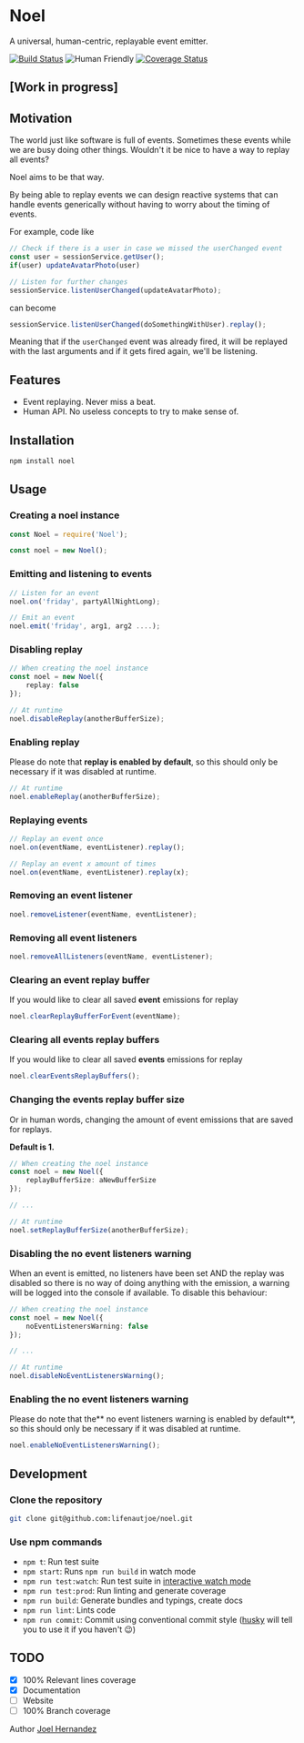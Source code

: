 # Noel

A universal, human-centric, replayable event emitter.

[![Build Status](https://travis-ci.org/lifenautjoe/noel.svg?branch=master)](https://travis-ci.org/lifenautjoe/noel) ![Human Friendly](https://img.shields.io/badge/human-friendly-brightgreen.svg) [![Coverage Status](https://coveralls.io/repos/github/lifenautjoe/noel/badge.svg?branch=master)](https://coveralls.io/github/lifenautjoe/noel?branch=master)

## \[Work in progress\]

## Motivation

The world just like software is full of events. Sometimes these events while we are busy doing other things. Wouldn't it be nice to have a way to replay all events?

Noel aims to be that way.

By being able to replay events we can design reactive systems that can handle events generically without having to worry about the timing of events.

For example, code like

```typescript
// Check if there is a user in case we missed the userChanged event
const user = sessionService.getUser();
if(user) updateAvatarPhoto(user)

// Listen for further changes
sessionService.listenUserChanged(updateAvatarPhoto);
```

can become

```typescript
sessionService.listenUserChanged(doSomethingWithUser).replay();
```

Meaning that if the `userChanged` event was already fired, it will be replayed with the last arguments and if it gets fired again, we'll be listening.

## Features

* Event replaying. Never miss a beat.
* Human API. No useless concepts to try to make sense of.

## Installation

```bash
npm install noel
```

## Usage

### Creating a noel instance

```typescript
const Noel = require('Noel');

const noel = new Noel();
```

### Emitting and listening to events

```typescript
// Listen for an event
noel.on('friday', partyAllNightLong);

// Emit an event
noel.emit('friday', arg1, arg2 ....);
```

### Disabling replay

```typescript
// When creating the noel instance
const noel = new Noel({
    replay: false
});

// At runtime
noel.disableReplay(anotherBufferSize);
```

### Enabling replay

Please do note that **replay is enabled by default**, so this should only be necessary if it was disabled at runtime.

```typescript
// At runtime
noel.enableReplay(anotherBufferSize);
```

### Replaying events

```typescript
// Replay an event once
noel.on(eventName, eventListener).replay();

// Replay an event x amount of times
noel.on(eventName, eventListener).replay(x);
```

### Removing an event listener

```typescript
noel.removeListener(eventName, eventListener);
```

### Removing all event listeners

```typescript
noel.removeAllListeners(eventName, eventListener);
```

### Clearing an event replay buffer

If you would like to clear all saved **event** emissions for replay

```typescript
noel.clearReplayBufferForEvent(eventName);
```

### Clearing all events replay buffers

If you would like to clear all saved **events** emissions for replay

```typescript
noel.clearEventsReplayBuffers();
```

### Changing the events replay buffer size

Or in human words, changing the amount of event emissions that are saved for replays.

**Default is 1.**

```typescript
// When creating the noel instance
const noel = new Noel({
    replayBufferSize: aNewBufferSize
});

// ...

// At runtime
noel.setReplayBufferSize(anotherBufferSize);
```

### Disabling the no event listeners warning

When an event is emitted, no listeners have been set AND the replay was disabled so there is no way of doing anything with the emission, a warning will be logged into the console if available. To disable this behaviour:

```typescript
// When creating the noel instance
const noel = new Noel({
    noEventListenersWarning: false
});

// ...

// At runtime
noel.disableNoEventListenersWarning();
```

### Enabling the no event listeners warning

Please do note that the** no event listeners warning is enabled by default**, so this should only be necessary if it was disabled at runtime.

```typescript
noel.enableNoEventListenersWarning();
```

## Development

### Clone the repository

```bash
git clone git@github.com:lifenautjoe/noel.git
```

### Use npm commands

* `npm t`: Run test suite
* `npm start`: Runs `npm run build` in watch mode
* `npm run test:watch`: Run test suite in [interactive watch mode](http://facebook.github.io/jest/docs/cli.html#watch)
* `npm run test:prod`: Run linting and generate coverage
* `npm run build`: Generate bundles and typings, create docs
* `npm run lint`: Lints code
* `npm run commit`: Commit using conventional commit style \([husky](https://github.com/typicode/husky) will tell you to use it if you haven't :wink:\)

## TODO

* [x] 100% Relevant lines coverage
* [x] Documentation
* [ ] Website
* [ ] 100% Branch coverage

Author [Joel Hernandez](https://lifenautjoe.com)

